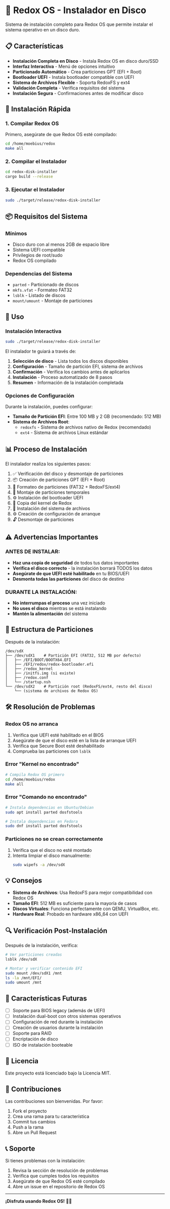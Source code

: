 # 🦀 Redox OS - Instalador en Disco

Sistema de instalación completo para Redox OS que permite instalar el sistema operativo en un disco duro.

## 📋 Características

- **Instalación Completa en Disco** - Instala Redox OS en disco duro/SSD
- **Interfaz Interactiva** - Menú de opciones intuitivo
- **Particionado Automático** - Crea particiones GPT (EFI + Root)
- **Bootloader UEFI** - Instala bootloader compatible con UEFI  
- **Sistema de Archivos Flexible** - Soporta RedoxFS y ext4
- **Validación Completa** - Verifica requisitos del sistema
- **Instalación Segura** - Confirmaciones antes de modificar disco

## 🚀 Instalación Rápida

### 1. Compilar Redox OS

Primero, asegúrate de que Redox OS esté compilado:

```bash
cd /home/moebius/redox
make all
```

### 2. Compilar el Instalador

```bash
cd redox-disk-installer
cargo build --release
```

### 3. Ejecutar el Instalador

```bash
sudo ./target/release/redox-disk-installer
```

## 📦 Requisitos del Sistema

### Mínimos
- Disco duro con al menos 2GB de espacio libre
- Sistema UEFI compatible
- Privilegios de root/sudo
- Redox OS compilado

### Dependencias del Sistema
- `parted` - Particionado de discos
- `mkfs.vfat` - Formateo FAT32
- `lsblk` - Listado de discos
- `mount/umount` - Montaje de particiones

## 🔧 Uso

### Instalación Interactiva

```bash
sudo ./target/release/redox-disk-installer
```

El instalador te guiará a través de:

1. **Selección de disco** - Lista todos los discos disponibles
2. **Configuración** - Tamaño de partición EFI, sistema de archivos
3. **Confirmación** - Verifica los cambios antes de aplicarlos
4. **Instalación** - Proceso automatizado de 8 pasos
5. **Resumen** - Información de la instalación completada

### Opciones de Configuración

Durante la instalación, puedes configurar:

- **Tamaño de Partición EFI**: Entre 100 MB y 2 GB (recomendado: 512 MB)
- **Sistema de Archivos Root**:
  - `redoxfs` - Sistema de archivos nativo de Redox (recomendado)
  - `ext4` - Sistema de archivos Linux estándar

## 📊 Proceso de Instalación

El instalador realiza los siguientes pasos:

1. ✅ Verificación del disco y desmontaje de particiones
2. 📦 Creación de particiones GPT (EFI + Root)
3. 💾 Formateo de particiones (FAT32 + RedoxFS/ext4)
4. 📁 Montaje de particiones temporales
5. ⚙️  Instalación del bootloader UEFI
6. 🔧 Copia del kernel de Redox
7. 📂 Instalación del sistema de archivos
8. ⚙️  Creación de configuración de arranque
9. 🔓 Desmontaje de particiones

## ⚠️  Advertencias Importantes

### ANTES DE INSTALAR:
- **Haz una copia de seguridad** de todos tus datos importantes
- **Verifica el disco correcto** - la instalación borrará TODOS los datos
- **Asegúrate de que UEFI esté habilitado** en tu BIOS/UEFI
- **Desmonta todas las particiones** del disco de destino

### DURANTE LA INSTALACIÓN:
- **No interrumpas el proceso** una vez iniciado
- **No uses el disco** mientras se está instalando
- **Mantén la alimentación** del sistema

## 📁 Estructura de Particiones

Después de la instalación:

```
/dev/sdX
├── /dev/sdX1    # Partición EFI (FAT32, 512 MB por defecto)
│   ├── /EFI/BOOT/BOOTX64.EFI
│   ├── /EFI/redox/redox-bootloader.efi
│   ├── /redox_kernel
│   ├── /initfs.img (si existe)
│   ├── /redox.conf
│   └── /startup.nsh
└── /dev/sdX2    # Partición root (RedoxFS/ext4, resto del disco)
    └── (sistema de archivos de Redox OS)
```

## 🛠️ Resolución de Problemas

### Redox OS no arranca

1. Verifica que UEFI esté habilitado en el BIOS
2. Asegúrate de que el disco esté en la lista de arranque UEFI
3. Verifica que Secure Boot esté deshabilitado
4. Comprueba las particiones con `lsblk`

### Error "Kernel no encontrado"

```bash
# Compila Redox OS primero
cd /home/moebius/redox
make all
```

### Error "Comando no encontrado"

```bash
# Instala dependencias en Ubuntu/Debian
sudo apt install parted dosfstools

# Instala dependencias en Fedora
sudo dnf install parted dosfstools
```

### Particiones no se crean correctamente

1. Verifica que el disco no esté montado
2. Intenta limpiar el disco manualmente:
   ```bash
   sudo wipefs -a /dev/sdX
   ```

## 💡 Consejos

- **Sistema de Archivos**: Usa RedoxFS para mejor compatibilidad con Redox OS
- **Tamaño EFI**: 512 MB es suficiente para la mayoría de casos
- **Discos Virtuales**: Funciona perfectamente con QEMU, VirtualBox, etc.
- **Hardware Real**: Probado en hardware x86_64 con UEFI

## 🔍 Verificación Post-Instalación

Después de la instalación, verifica:

```bash
# Ver particiones creadas
lsblk /dev/sdX

# Montar y verificar contenido EFI
sudo mount /dev/sdX1 /mnt
ls -la /mnt/EFI/
sudo umount /mnt
```

## 🎯 Características Futuras

- [ ] Soporte para BIOS legacy (además de UEFI)
- [ ] Instalación dual-boot con otros sistemas operativos
- [ ] Configuración de red durante la instalación
- [ ] Creación de usuarios durante la instalación
- [ ] Soporte para RAID
- [ ] Encriptación de disco
- [ ] ISO de instalación booteable

## 📝 Licencia

Este proyecto está licenciado bajo la Licencia MIT.

## 🤝 Contribuciones

Las contribuciones son bienvenidas. Por favor:

1. Fork el proyecto
2. Crea una rama para tu característica
3. Commit tus cambios
4. Push a la rama
5. Abre un Pull Request

## 📞 Soporte

Si tienes problemas con la instalación:

1. Revisa la sección de resolución de problemas
2. Verifica que cumples todos los requisitos
3. Asegúrate de que Redox OS esté compilado
4. Abre un issue en el repositorio de Redox OS

---

**¡Disfruta usando Redox OS!** 🦀✨

